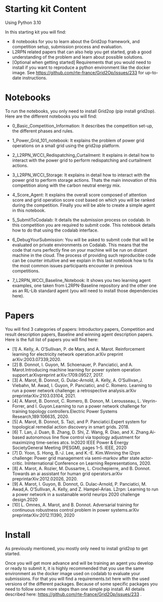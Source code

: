 # Starting kit Content

Using Python 3.10

In this starting kit you will find:

- 8 notebooks for you to learn about the Grid2op framework, and competition setup, submission process and evaluation.
- L2RPN related papers that can also help you get started, grab a good understanding of the problem and learn about possible solutions.
- [Optional when getting started] Requirements that you would need to install if you want to reproduce a python environment like the docker image. See https://github.com/rte-france/Grid2Op/issues/233 for up-to-date instructions.

# Notebooks

To run the notebooks, you only need to install Grid2op (pip install grid2op). Here are the different notebooks you will find:

- 0_Basic_Competition_Information: It describes the competition set-up, the different phases and rules.

- 1_Power_Grid_101_notebook: It explains the problem of power grid operations on a small grid using the grid2op platform.

- 2_L2RPN_WCCI_Redispatching_Curtailment: It explains in detail how to interact with the power grid to perform redispatching and curtailment actions.

- 3_L2RPN_WCCI_Storage: It explains in detail how to interact with the power grid to perform storage actions. Thats the main innovation of this competition along with the carbon neutral energy mix.

- 4_Score_Agent: It explains the overall score composed of attention score and grid operation score cost based on which you will be ranked during the competition. Finally you will be able to create a simple agent in this notebook.

- 5_SubmitToCodalab: It details the submission process on codalab. In this competition you are required to submit code. This notebook details how to do that using the codalab interface.

- 6_DebugYourSubmission: You will be asked to submit code that will be evaluated on private environments on Codalab. This means that the code that runs perfectly fine on your machine will be run on distant machine in the cloud. The process of providing such reproducible code can be counter intuitive and we explain in this last notebook how to fix the most common issues participants encounter in previous competitions.

- 7_L2RPN_WCCI_Baseline_Notebook: It shows you two learning agent examples, one taken from L2RPN-Baseline repository and the other one as an RL-Lib standard agent (you will need to install those dependencies here).

# Papers

You will find 3 categories of papers: Introductory papers, Competition and result description papers, Baseline and winning agent description papers.
Here is the full list of papers you will find here:

- [1] A. Kelly, A. O’Sullivan, P. de Mars, and A. Marot. Reinforcement learning for electricity network operation.arXiv preprint arXiv:2003.07339,2020.
- [2] B. Donnot, I. Guyon, M. Schoenauer, P. Panciatici, and A. Marot.Introducing machine learning for power system operation support.arXivpreprint arXiv:1709.09527, 2017.
- [3] A. Marot, B. Donnot, G. Dulac-Arnold, A. Kelly, A. O’Sullivan,J. Viebahn, M. Awad, I. Guyon, P. Panciatici, and C. Romero. Learning to run a power network challenge: a retrospective analysis.arXiv preprintarXiv:2103.03104, 2021.
- [4] A. Marot, B. Donnot, C. Romero, B. Donon, M. Lerousseau, L. Veyrin-Forrer, and I. Guyon.Learning to run a power network challenge for training topology controllers.Electric Power Systems Research,189:106635, 2020.
- [5] A. Marot, B. Donnot, S. Tazi, and P. Panciatici.Expert system for topological remedial action discovery in smart grids. 2018.
- [6] T. Lan, J. Duan, B. Zhang, D. Shi, Z. Wang, R. Diao, and X. Zhang.Ai-based autonomous line flow control via topology adjustment for maximizing time-series atcs. In2020 IEEE Power & Energy SocietyGeneral Meeting (PESGM), pages 1–5. IEEE, 2020
- [7] D. Yoon, S. Hong, B.-J. Lee, and K.-E. Kim.Winning the l2rpn challenge: Power grid management via semi-markov after state actor-critic. InInternational Conference on Learning Representations, 2020.
- [8] A. Marot, A. Rozier, M. Dussartre, L. Crochepierre, and B. Donnot. Towards an ai assistant for human grid operators.arXiv preprintarXiv:2012.02026, 2020.
- [9] A. Marot, I. Guyon, B. Donnot, G. Dulac-Arnold, P. Panciatici, M. Awad,A. O’Sullivan, A. Kelly, and Z. Hampel-Arias. L2rpn: Learning to run a power network in a sustainable world neurips 2020 challenge design.2020
- [10] L. Omnes, A. Marot, and B. Donnot. Adversarial training for continuous robustness control problem in power systems.arXiv preprintarXiv:2012.11390, 2020

# Install

As previously mentioned, you mostly only need to install grid2op to get started.

Once you will get more advance and will be training an agent you develop or ready to submit it, it is highly recommended that you use the same environment as the docker image used on codalab to evaluate your submissions.
For that you will find a requirements.txt here with the used versions of the different packages.
Because of some specific packages you need to follow some more steps than one simple pip install. All details described here: https://github.com/rte-france/Grid2Op/issues/233 .

